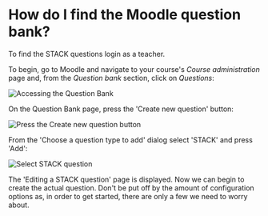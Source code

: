 # How do I find the Moodle question bank?

To find the STACK questions login as a teacher.

To begin, go to Moodle and navigate to your course's *Course administration* page and, from the *Question bank* section, click on *Questions*:

![Accessing the Question Bank](%CONTENT/access_the_question_bank.png)

On the Question Bank page, press the 'Create new question' button:

![Press the Create new question button](%CONTENT/question_bank_page.png)

From the 'Choose a question type to add' dialog select 'STACK' and press 'Add':

![Select STACK question](%CONTENT/select_STACK_question.png)

The 'Editing a STACK question' page is displayed. Now we can begin to create the actual question. Don't be put off by the amount of configuration options as, in order to get started, there are only a few we need to worry about.
